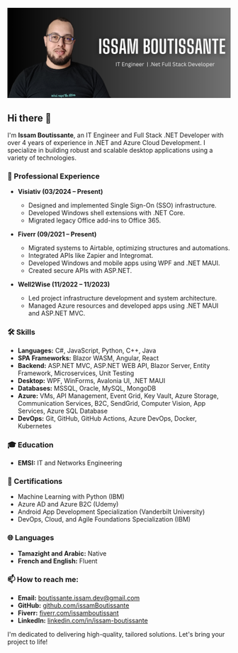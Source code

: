 ![Profile Banner](assets/Issam-Banner2.png)

## Hi there 👋

I'm **Issam Boutissante**, an IT Engineer and Full Stack .NET Developer with over 4 years of experience in .NET and Azure Cloud Development. I specialize in building robust and scalable desktop applications using a variety of technologies.

### 💼 Professional Experience

- **Visiativ (03/2024 – Present)**

  - Designed and implemented Single Sign-On (SSO) infrastructure.
  - Developed Windows shell extensions with .NET Core.
  - Migrated legacy Office add-ins to Office 365.

- **Fiverr (09/2021 – Present)**

  - Migrated systems to Airtable, optimizing structures and automations.
  - Integrated APIs like Zapier and Integromat.
  - Developed Windows and mobile apps using WPF and .NET MAUI.
  - Created secure APIs with ASP.NET.

- **Well2Wise (11/2022 – 11/2023)**
  - Led project infrastructure development and system architecture.
  - Managed Azure resources and developed apps using .NET MAUI and ASP.NET MVC.

### 🛠 Skills

- **Languages:** C#, JavaScript, Python, C++, Java
- **SPA Frameworks:** Blazor WASM, Angular, React
- **Backend:** ASP.NET MVC, ASP.NET WEB API, Blazor Server, Entity Framework, Microservices, Unit Testing
- **Desktop:** WPF, WinForms, Avalonia UI, .NET MAUI
- **Databases:** MSSQL, Oracle, MySQL, MongoDB
- **Azure:** VMs, API Management, Event Grid, Key Vault, Azure Storage, Communication Services, B2C, SendGrid, Computer Vision, App Services, Azure SQL Database
- **DevOps:** Git, GitHub, GitHub Actions, Azure DevOps, Docker, Kubernetes

### 🎓 Education

- **EMSI:** IT and Networks Engineering

### 📜 Certifications

- Machine Learning with Python (IBM)
- Azure AD and Azure B2C (Udemy)
- Android App Development Specialization (Vanderbilt University)
- DevOps, Cloud, and Agile Foundations Specialization (IBM)

### 🌐 Languages

- **Tamazight and Arabic:** Native
- **French and English:** Fluent

### 📫 How to reach me:

- **Email:** boutissante.issam.dev@gmail.com
- **GitHub:** [github.com/issamBoutissante](https://github.com/issamBoutissante)
- **Fiverr:** [fiverr.com/issamboutissant](https://www.fiverr.com/issamboutissant)
- **LinkedIn:** [linkedin.com/in/issam-boutissante](https://www.linkedin.com/in/issam-boutissante)

I'm dedicated to delivering high-quality, tailored solutions. Let's bring your project to life!
